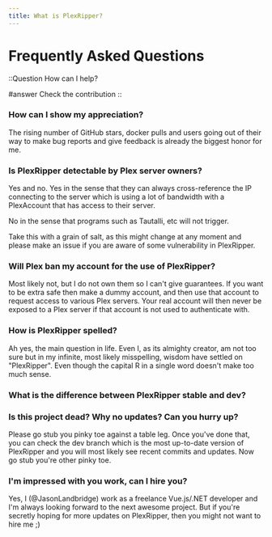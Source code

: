 ```yaml
---
title: What is PlexRipper?
---
```


# Frequently Asked Questions

::Question
How can I help?

#answer
Check the contribution
::

### How can I show my appreciation?

The rising number of GitHub stars, docker pulls and users going out of their way to make bug reports and give feedback
is already the biggest honor for me.

### Is PlexRipper detectable by Plex server owners?

Yes and no. Yes in the sense that they can always cross-reference the IP connecting to the server which is using a lot
of bandwidth with a PlexAccount that has access to their server.

No in the sense that programs such as Tautalli, etc will not trigger.

Take this with a grain of salt, as this might change at any moment and please make an issue if you are aware of some
vulnerability in PlexRipper.

### Will Plex ban my account for the use of PlexRipper?

Most likely not, but I do not own them so I can't give guarantees. If you want to be extra safe then make a dummy
account, and then use that account to request access to various Plex servers. Your real account will then never be
exposed to a Plex server if that account is not used to authenticate with.

### How is PlexRipper spelled?

Ah yes, the main question in life. Even I, as its almighty creator, am not too sure but in my infinite, most likely
misspelling, wisdom have settled on "PlexRipper". Even though the capital R in a single word doesn't make too much
sense.

### What is the difference between PlexRipper stable and dev?

### Is this project dead? Why no updates? Can you hurry up?

Please go stub you pinky toe against a table leg. Once you've done that, you can check the dev branch which is the most
up-to-date version of PlexRipper and you will most likely see recent commits and updates. Now go stub you're other
pinky toe.

### I'm impressed with you work, can I hire you?

Yes, I (@JasonLandbridge) work as a freelance Vue.js/.NET developer and I'm always looking forward to the next awesome
project. But if you're secretly hoping for more updates on PlexRipper, then you might not want to hire me ;)